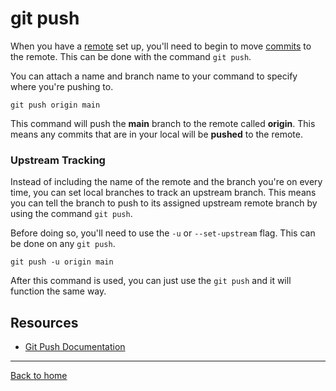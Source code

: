 # git push

When you have a [remote](./REMOTE.md) set up, you'll need to begin to move [commits](./COMMIT.md) to the remote.  This can be done with the command `git push`.

You can attach a name and branch name to your command to specify where you're pushing to.
```
git push origin main
```
This command will push the **main** branch to the remote called **origin**.  This means any commits that are in your local will be **pushed** to the remote. 

### Upstream Tracking
Instead of including the name of the remote and the branch you're on every time, you can set local branches to track an upstream branch.  This means you can tell the branch to push to its assigned upstream remote branch by using the command `git push`.

Before doing so, you'll need to use the `-u` or `--set-upstream` flag.  This can be done on any `git push`.
```
git push -u origin main
```
After this command is used, you can just use the `git push` and it will function the same way. 

## Resources
- [Git Push Documentation](https://git-scm.com/docs/git-push)
---
[Back to home](..README.md)